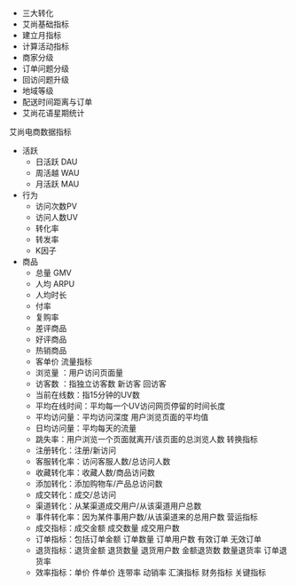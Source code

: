 - 三大转化
- 艾尚基础指标
- 建立月指标
- 计算活动指标
- 商家分级
- 订单问题分级
- 回访问题升级
- 地域等级
- 配送时间距离与订单
- 艾尚花语星期统计









艾尚电商数据指标
- 活跃
	- 日活跃  DAU
	- 周活越  WAU
	- 月活跃  MAU
- 行为
	- 访问次数PV
	- 访问人数UV
	- 转化率
	- 转发率
	- K因子
- 商品
	- 总量  GMV
	- 人均  ARPU
	- 人均时长
	- 付率
	- 复购率
	- 差评商品
	- 好评商品
	- 热销商品
	- 客单价
流量指标
	- 浏览量 ：用户访问页面量
	- 访客数  ：指独立访客数  新访客   回访客
	- 当前在线数：指15分钟的UV数
	- 平均在线时间：平均每一个UV访问网页停留的时间长度
	- 平均访问量：平均访问深度 用户浏览页面的平均值
	- 日均访问量：平均每天的流量
	- 跳失率：用户浏览一个页面就离开/该页面的总浏览人数
转换指标
	- 注册转化：注册/新访问
	- 客服转化率：访问客服人数/总访问人数 
	- 收藏转化率：收藏人数/商品访问数
	- 添加转化：添加购物车/产品总访问数
	- 成交转化：成交/总访问
	- 渠道转化：从某渠道成交用户/从该渠道用户总数
	- 事件转化率：因为某件事用户数/从该渠道来的总用户数
营运指标
	- 成交指标：成交金额  成交数量 成交用户数
	- 订单指标：包括订单金额   订单数量  订单用户数  有效订单  无效订单
	- 退货指标：退货金额  退货数量  退货用户数  金额退货数  数量退货率  订单退货率
	- 效率指标：单价  件单价  连带率  动销率
汇演指标   财务指标  关键指标
